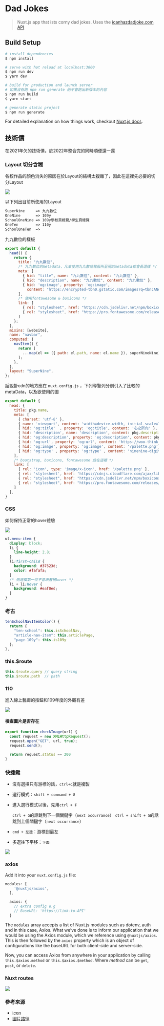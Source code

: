 # Dad Jokes

> Nuxt.js app that ists corny dad jokes. Uses the [icanhazdadjoke.com API](https://icanhazdadjoke.com/api)

## Build Setup

```bash
# install dependencies
$ npm install

# serve with hot reload at localhost:3000
$ npm run dev
$ yarn dev

# build for production and launch server
# 如果沒有跑 npm run generate 則不會跑出新版本的內容
$ npm run build
$ yarn start

# generate static project
$ npm run generate
```

For detailed explanation on how things work, checkout [Nuxt.js docs](https://nuxtjs.org).

## 技術債

在2021年欠的技術債，於2022年整合完的同時順便還一還

### Layout 切分含糊

各校作品的顏色消失的原因在於Layout的結構太複雜了，因此在這裡先必要的切分Layout

![](https://tva1.sinaimg.cn/large/e6c9d24egy1h0cwd0patuj21h50on7d6.jpg)

以下列出目前所使用的Layout

````txt
SuperNine     => 九九數位
OneNine       => 109y
SchoolOneNine => 109y學校頁總覽/學生頁總覽
OneTen        => 110y
SchoolOneTen  => 
````

九九數位的樣板

````javascript
export default {
  head() {
    return {
      title: "九九數位",
      /* 九九數位的metadata，凡事使用九九數位樣板所呈現的metadata都會長這樣 */
      meta: [
        { hid: "title", name: "九九數位", content: "九九數位" },
        { hid: "description", name: "九九數位", content: "九九數位" },
        { hid: 'og:image', property: 'og:image', 
          content: "https://encrypted-tbn0.gstatic.com/images?q=tbn:ANd9GcTtm3dp9sYNV25HMrjT9ECXwBSAN4QnWoAgSQ&usqp=CAU" }
      ],
      /* 使用fontawesome & boxicons */
      link: [
        { rel: "stylesheet", href: "https://cdn.jsdelivr.net/npm/boxicons@2.0.5/css/boxicons.min.css" },
        { rel: "stylesheet", href: "https://pro.fontawesome.com/releases/v5.10.0/css/all.css" }
      ]
    };
  },
  mixins: [website],
  name: "navbar",
  computed: {
    navItem() {
      return [
        ...map(el => ({ path: el.path, name: el.name }), superNineNine)
      ];
    },
  },
  layout: "SuperNine",
};
````

話說掛cdn的地方應在 `nuxt.config.js` ，下列導覽列分別引入了比較的metaData，以及欲使用的圖

````js
export default {
  head: {
    title: pkg.name,
    meta: [
      { charset: 'utf-8' },
      { name: 'viewport', content: 'width=device-width, initial-scale=1' },
      { hid: 'og:title'  , property: 'og:title', content: '心之所向' },
      { hid: 'description', name: 'description', content: pkg.description },
      { hid: 'og:description', property: 'og:description', content: pkg.description },
      { hid: 'og:url', property: 'og:url', content: 'https://woo-think.vercel.app/'},
      { hid: 'og:image', property: 'og:image', content: '/palette.png'},
      { hid: 'og:type' , property: 'og:type' , content: 'ninenine-digital-design'},
    ],
    /* bootstrap, boxicons, fontawesome 放在這裡 */
    link: [
      { rel: 'icon', type: 'image/x-icon', href: '/palette.png' },
      { rel: 'stylesheet', href: 'https://cdnjs.cloudflare.com/ajax/libs/font-awesome/5.10.2/css/all.min.css' },
      { rel: "stylesheet", href: "https://cdn.jsdelivr.net/npm/boxicons@2.0.5/css/boxicons.min.css" },
      { rel: "stylesheet", href: "https://pro.fontawesome.com/releases/v5.10.0/css/all.css" }
    ]
  },
}  
````

### CSS

如何保持正常的hover體驗

![](https://tva1.sinaimg.cn/large/e6c9d24egy1h0d0ur831fj215b0baq4z.jpg)

````scss
ul.menu-item {
  display: block;
  li {
    line-height: 2.8;
  }
  li:first-child {
    background: #37523d;
    color: #fafafa;
  }
  /* 側邊欄第一位不會跟著被hover */
  li + li:hover {
    background: #eaf0ed;
  }
}
````

### 考古

````js
tenSchoolNavItemColor() {
  return {
    "ten-school": this.isSchoolNav,
    "article-nav-item": this.articlePage,
    "page-109y": this.is109y
  };
},
````

### this.$route

````js
this.$route.query // query string
this.$route.path  // path
````

### 110

進入線上藝廊的按鈕和109年度的外觀有差

![](https://tva1.sinaimg.cn/large/e6c9d24egy1h0dvza5h4lj20f606ujrf.jpg)

#### 檢查圖片是否存在

````js
export function checkImage(url) {
  const request = new XMLHttpRequest();
  request.open("GET", url, true);
  request.send();
  
  return request.status == 200
}
````

### 快捷鍵

- 沒有選擇只有游標的話，`ctrl+c`就是複製

- 選行模式：`shift + command + 8`

- 進入選行模式以後，先用`ctrl + F`

  `ctrl + G`的話跳到下一個關鍵字（`next occurrance`）
  `ctrl + shift + G`的話跳到上個關鍵字（`next occurrance`）

- `cmd + 左邊`：游標到最左

- 多選往下平移：`下面`

![](https://tva1.sinaimg.cn/large/e6c9d24egy1h0qujshehsg20go065n1y.gif)

### axios

Add it into your `nuxt.config.js` file:

```javascript
modules: [
    '@nuxtjs/axios',
  ],

  axios: {
    // extra config e.g
    // BaseURL: 'https://link-to-API'
  }
```

The `modules` array accepts a list of Nuxt.js modules such as dotenv, auth and in this case, Axios. What we’ve done is to inform our application that we would be using the Axios module, which we reference using `@nuxtjs/axios`. This is then followed by the `axios` property which is an object of configurations like the baseURL for both client-side and server-side.

Now, you can access Axios from anywhere in your application by calling `this.$axios.method` or `this.$axios.$method`. Where *method* can be `get`, `post`, or `delete`.

### Nuxt routes

![](https://tva1.sinaimg.cn/large/e6c9d24egy1h0quk6u500j20im0653z9.jpg)



### 參考來源

- [icon](https://www.flaticon.com/search?word=art&order_by=4&type=icon)
- [圖片路徑](https://forum.freecodecamp.org/t/problem-with-image-path-generated-from-function-in-react/249420)
